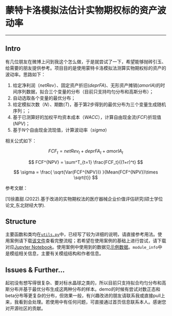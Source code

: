# 蒙特卡洛模拟法估计实物期权标的资产波动率
-------------------------------
## Intro
有几位朋友在微博上问到我这个怎么做，于是就尝试了一下，希望能够抛砖引玉、给需要的朋友提供参考。项目目的是使用蒙特卡洛模拟法测算实物期权标的资产的波动率。思路如下：
1. 给定净利润（*netRev*）、固定资产折旧(*deprFA*)、无形资产摊销(*amorIA*)的时间序列数据，拟合三个变量的分布（目前只支持均匀分布和高斯分布）；
2. 自动选取各个变量的最优分布；
3. 给定模拟次数（*N*）、期数(*T*)，基于第2步得到的最优分布为三个变量生成随机序列；；
4. 基于已测算好的加权平均资本成本（*WACC*），计算自由现金流(*FCF*)折现值(*NPV*)；
5. 基于*N*个自由现金流现值，计算波动率（*sigma*）

相关公式如下：

$$ FCF_t = netRev_t + deprFA_t + amorIA_t 
$$

$$
FCF^{NPV} = \sum^T_{t=1} \frac{FCF_t}{(1+r)^t}
$$

$$
\sigma = \frac{
 \sqrt{Var(FCF^{NPV})}
 }{Mean(FCF^{NPV})\times \sqrt{t}}
$$

参考文献：

[1]徐嘉甜.(2022).基于改进的实物期权法的医疗器械企业价值评估研究(硕士学位论文,东北财经大学).

## Structure
主要函数和类均在[`utils.py`](./utils.py)中，已经写了较为详细的说明，请直接参考用法。使用案例请下载[该文件](./MonteCarloSim_Volatility.html)查看完整流程；若希望在使用案例的基础上进行尝试，请下载对应[Jupyter Notebook](MonteCarloSim_Volatility.ipynb)。使用案例中使用到的数据见[示例数据](./data.xlsx)。`module_info`中是模组相关信息，主要有关模组结构和作者信息。

## Issues & Further...
起初没有想写得很复杂、要对标水晶球之类的，所以目前只支持拟合均匀分布和高斯分布并基于最优分布生成这两种分布的样本。demo的时候有尝试对数正态和beta分布等更复杂的分布，但效果一般，有兴趣改进的朋友请联系我或直接pull上来，我看到会处理。若使用中有任何问题，可直接通过首页信息联系本人。感谢您对开源社区的贡献。
